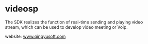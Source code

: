 # videosp
 
 The SDK realizes the function of real-time sending and playing video stream,   which can  be used to develop video meeting or Voip.  
 
 website: www.qingyusoft.com
